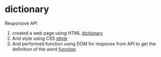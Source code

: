 # dictionary
Responsive API
1. created a web page using HTML [dictionary](./index.html)
2. And style using CSS [stlyle](./css/styles.css)
3. And performed function using DOM for response from API to get the definition of the word [function](./js/script.js)

